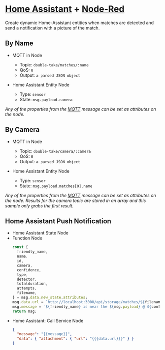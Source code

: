 # [Home Assistant](https://www.home-assistant.io) + [Node-Red](https://nodered.org)

Create dynamic Home-Assistant entities when matches are detected and send a notification with a picture of the match.

## By Name

- MQTT in Node

  - Topic: `double-take/matches/:name`
  - QoS: `0`
  - Output: `a parsed JSON object`

- Home Assistant Entity Node
  - Type: `sensor`
  - State: `msg.payload.camera`

_Any of the properties from the [MQTT](https://github.com/jakowenko/double-take#mqtt) message can be set as attributes on the node._

## By Camera

- MQTT in Node

  - Topic: `double-take/camera/:camera`
  - QoS: `0`
  - Output: `a parsed JSON object`

- Home Assistant Entity Node
  - Type: `sensor`
  - State: `msg.payload.matches[0].name`

_Any of the properties from the [MQTT](https://github.com/jakowenko/double-take#mqtt) message can be set as attributes on the node. Results for the camera topic are stored in an array and this sample only grabs the first result._

## Home Assistant Push Notification

- Home Assistant State Node
- Function Node
  ```javascript
  const {
    friendly_name,
    name,
    id,
    camera,
    confidence,
    type,
    detector,
    totalduration,
    attempts,
    filename,
  } = msg.data.new_state.attributes;
  msg.data.url = `http://localhost:3000/api/storage/matches/${filename}?box=true`;
  msg.message = `${friendly_name} is near the ${msg.payload} @ ${confidence}% by ${detector}:${type} taking ${attempts} attempt(s) @ ${totalduration} sec`;
  return msg;
  ```
- Home Assistant: Call Service Node
  ```json
  {
    "message": "{{message}}",
    "data": { "attachment": { "url": "{{{data.url}}}" } }
  }
  ```
